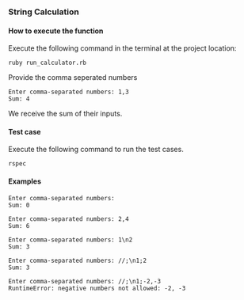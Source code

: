 ### String Calculation

#### How to execute the function
  Execute the following command in the terminal at the project location:

```Shell
ruby run_calculator.rb
```
  Provide the comma seperated numbers

```
Enter comma-separated numbers: 1,3
Sum: 4
```

We receive the sum of their inputs.

#### Test case
  Execute the following command to run the test cases.

```Shell
rspec
```

#### Examples

```Shell
Enter comma-separated numbers:
Sum: 0

Enter comma-separated numbers: 2,4
Sum: 6

Enter comma-separated numbers: 1\n2
Sum: 3

Enter comma-separated numbers: //;\n1;2
Sum: 3

Enter comma-separated numbers: //;\n1;-2,-3
RuntimeError: negative numbers not allowed: -2, -3
```
